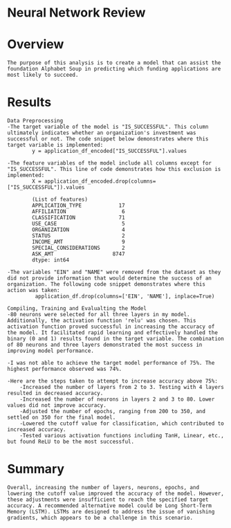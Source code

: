 # Neural Network Review

# Overview
    The purpose of this analysis is to create a model that can assist the foundation Alphabet Soup in predicting which funding applications are most likely to succeed.

# Results 
    Data Preprocessing
    -The target variable of the model is "IS_SUCCESSFUL". This column ultimately indicates whether an organization's investment was successful or not. The code snippet below demonstrates where this target variable is implemented:
            y = application_df_encoded["IS_SUCCESSFUL"].values

    -The feature variables of the model include all columns except for "IS_SUCCESSFUL". This line of code demonstrates how this exclusion is implemented:
            X = application_df_encoded.drop(columns=["IS_SUCCESSFUL"]).values

            (List of features)
            APPLICATION_TYPE            17
            AFFILIATION                  6
            CLASSIFICATION              71
            USE_CASE                     5
            ORGANIZATION                 4
            STATUS                       2
            INCOME_AMT                   9
            SPECIAL_CONSIDERATIONS       2
            ASK_AMT                   8747
            dtype: int64
        
    -The variables "EIN" and "NAME" were removed from the dataset as they did not provide information that would determine the success of an organization. The following code snippet demonstrates where this action was taken:
             application_df.drop(columns=['EIN', 'NAME'], inplace=True)
            
    Compiling, Training and Evalualting the Model
    -80 neurons were selected for all three layers in my model. Additionally, the activation function 'relu' was chosen. This activation function proved successful in increasing the accuracy of the model. It facilitated rapid learning and effectively handled the binary (0 and 1) results found in the target variable. The combination of 80 neurons and three layers demonstrated the most success in improving model performance.

    -I was not able to achieve the target model performance of 75%. The highest performance observed was 74%.

    -Here are the steps taken to attempt to increase accuracy above 75%:
        -Increased the number of layers from 2 to 3. Testing with 4 layers resulted in decreased accuracy.
        -Increased the number of neurons in layers 2 and 3 to 80. Lower values did not improve accuracy.
        -Adjusted the number of epochs, ranging from 200 to 350, and settled on 350 for the final model.
        -Lowered the cutoff value for classification, which contributed to increased accuracy.
        -Tested various activation functions including TanH, Linear, etc., but found ReLU to be the most successful.

# Summary
    Overall, increasing the number of layers, neurons, epochs, and lowering the cutoff value improved the accuracy of the model. However, these adjustments were insufficient to reach the specified target accuracy. A recommended alternative model could be Long Short-Term Memory (LSTM). LSTMs are designed to address the issue of vanishing gradients, which appears to be a challenge in this scenario.